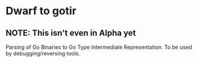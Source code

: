 # Dwarf to gotir

## NOTE: This isn't even in Alpha yet

Parsing of Go Binaries to Go Type Intermediate Representation. To be used by debugging/reversing tools.